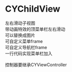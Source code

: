 # CYChildView
左右滑动子视图<br>带动画特效的顶菜单栏左右滑动<br>可以替换成图片<br>可自定义菜单frame<br>可自定义导航栏frame<br>一行代码实现菜单栏加入<br><br>控制器要继承CYViewController

